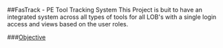 ##FasTrack - PE Tool Tracking System
This Project is buit to have an integrated system across all types of tools for all LOB's with a single login access and views based on the user roles.

###<u>Objective</u>

